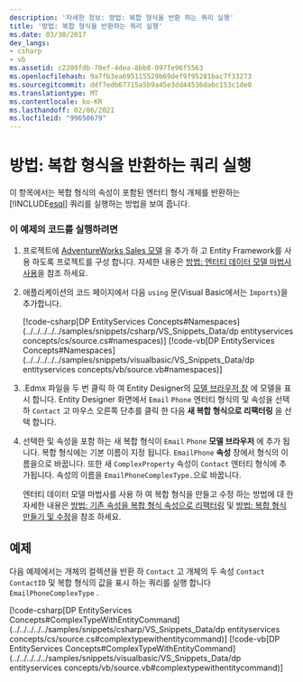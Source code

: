 ```yaml
---
description: '자세한 정보: 방법: 복합 형식을 반환 하는 쿼리 실행'
title: '방법: 복합 형식을 반환하는 쿼리 실행'
ms.date: 03/30/2017
dev_langs:
- csharp
- vb
ms.assetid: c2209fdb-70ef-4dea-8bb8-097fe96f5563
ms.openlocfilehash: 9a7fb3ea695115529b69def9f95281bac7f33273
ms.sourcegitcommit: ddf7edb67715a5b9a45e3dd44536dabc153c1de0
ms.translationtype: MT
ms.contentlocale: ko-KR
ms.lasthandoff: 02/06/2021
ms.locfileid: "99650679"
---
```

# <a name="how-to-execute-a-query-that-returns-complex-types"></a>방법: 복합 형식을 반환하는 쿼리 실행

이 항목에서는 복합 형식의 속성이 포함된 엔터티 형식 개체를 반환하는 [!INCLUDE[esql](../../../../../includes/esql-md.md)] 쿼리를 실행하는 방법을 보여 줍니다.  
  
### <a name="to-run-the-code-in-this-example"></a>이 예제의 코드를 실행하려면  
  
1. 프로젝트에 [AdventureWorks Sales 모델](https://github.com/Microsoft/sql-server-samples/releases/tag/adventureworks) 을 추가 하 고 Entity Framework를 사용 하도록 프로젝트를 구성 합니다. 자세한 내용은 [방법: 엔터티 데이터 모델 마법사 사용](/previous-versions/dotnet/netframework-4.0/bb738677(v=vs.100))을 참조 하세요.  
  
2. 애플리케이션의 코드 페이지에서 다음 `using` 문(Visual Basic에서는 `Imports`)을 추가합니다.  
  
     [!code-csharp[DP EntityServices Concepts#Namespaces](../../../../../samples/snippets/csharp/VS_Snippets_Data/dp entityservices concepts/cs/source.cs#namespaces)]
     [!code-vb[DP EntityServices Concepts#Namespaces](../../../../../samples/snippets/visualbasic/VS_Snippets_Data/dp entityservices concepts/vb/source.vb#namespaces)]  
  
3. .Edmx 파일을 두 번 클릭 하 여 Entity Designer의 [모델 브라우저 창](/previous-versions/dotnet/netframework-4.0/bb738483(v=vs.100)) 에 모델을 표시 합니다. Entity Designer 화면에서 `Email` `Phone` 엔터티 형식의 및 속성을 선택 하 `Contact` 고 마우스 오른쪽 단추를 클릭 한 다음 **새 복합 형식으로 리팩터링** 을 선택 합니다.  
  
4. 선택한 및 속성을 포함 하는 새 복합 형식이 `Email` `Phone` **모델 브라우저** 에 추가 됩니다. 복합 형식에는 기본 이름이 지정 됩니다. `EmailPhone` **속성** 창에서 형식의 이름을으로 바꿉니다. 또한 새 `ComplexProperty` 속성이 `Contact` 엔터티 형식에 추가됩니다. 속성의 이름을 `EmailPhoneComplexType.`으로 바꿉니다.  
  
     엔터티 데이터 모델 마법사를 사용 하 여 복합 형식을 만들고 수정 하는 방법에 대 한 자세한 내용은 [방법: 기존 속성을 복합 형식 속성으로 리팩터링](/previous-versions/dotnet/netframework-4.0/dd456814(v=vs.100)) 및 [방법: 복합 형식 만들기 및 수정](/previous-versions/dotnet/netframework-4.0/dd456820(v=vs.100))을 참조 하세요.  
  
## <a name="example"></a>예제  

 다음 예제에서는 개체의 컬렉션을 반환 하 `Contact` 고 개체의 두 속성 `Contact` `ContactID` 및 복합 형식의 값을 표시 하는 쿼리를 실행 합니다 `EmailPhoneComplexType` .  
  
 [!code-csharp[DP EntityServices Concepts#ComplexTypeWithEntityCommand](../../../../../samples/snippets/csharp/VS_Snippets_Data/dp entityservices concepts/cs/source.cs#complextypewithentitycommand)]
 [!code-vb[DP EntityServices Concepts#ComplexTypeWithEntityCommand](../../../../../samples/snippets/visualbasic/VS_Snippets_Data/dp entityservices concepts/vb/source.vb#complextypewithentitycommand)]
